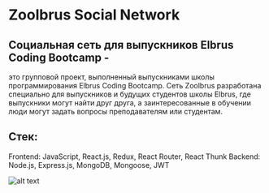 # Zoolbrus Social Network 

## Социальная сеть для выпускников Elbrus Coding Bootcamp - 

это групповой проект, выполненный выпускниками школы программирования Elbrus Coding Bootcamp. Сеть Zoolbrus разработана специально для выпускников и будущих студентов школы Elbrus, где выпускники могут найти друг друга, а заинтересованные в обучении люди могут задать вопросы преподавателям или студентам. 

## Стек:
Frontend: JavaScript, React.js, Redux, React Router, React Thunk
Backend: Node.js, Express.js, MongoDB, Mongoose, JWT

![alt text](https://pp.userapi.com/c846217/v846217724/1519f1/DnVF32qMzTA.jpg)
